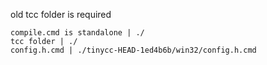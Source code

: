 old tcc folder is required
```
compile.cmd is standalone | ./
tcc folder | ./
config.h.cmd | ./tinycc-HEAD-1ed4b6b/win32/config.h.cmd
```
